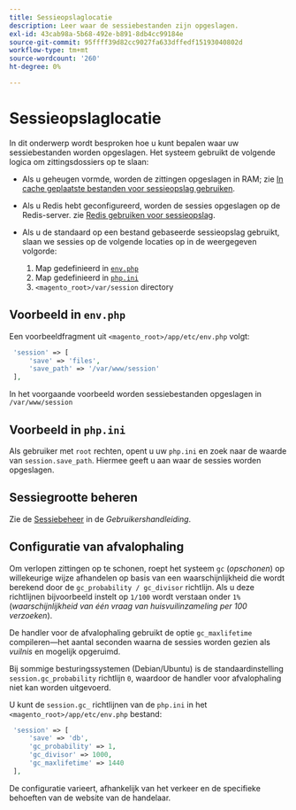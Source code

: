 ```yaml
---
title: Sessieopslaglocatie
description: Leer waar de sessiebestanden zijn opgeslagen.
exl-id: 43cab98a-5b68-492e-b891-8db4cc99184e
source-git-commit: 95ffff39d82cc9027fa633dffedf15193040802d
workflow-type: tm+mt
source-wordcount: '260'
ht-degree: 0%

---
```


# Sessieopslaglocatie

In dit onderwerp wordt besproken hoe u kunt bepalen waar uw sessiebestanden worden opgeslagen. Het systeem gebruikt de volgende logica om zittingsdossiers op te slaan:

- Als u geheugen vormde, worden de zittingen opgeslagen in RAM; zie [In cache geplaatste bestanden voor sessieopslag gebruiken](memcached.md).
- Als u Redis hebt geconfigureerd, worden de sessies opgeslagen op de Redis-server. zie [Redis gebruiken voor sessieopslag](../cache/redis-session.md).
- Als u de standaard op een bestand gebaseerde sessieopslag gebruikt, slaan we sessies op de volgende locaties op in de weergegeven volgorde:

   1. Map gedefinieerd in [`env.php`](#example-in-envphp)
   1. Map gedefinieerd in [`php.ini`](#example-in-phpini)
   1. `<magento_root>/var/session` directory

## Voorbeeld in `env.php`

Een voorbeeldfragment uit `<magento_root>/app/etc/env.php` volgt:

```php
 'session' => [
     'save' => 'files',
     'save_path' => '/var/www/session'
 ],
```

In het voorgaande voorbeeld worden sessiebestanden opgeslagen in `/var/www/session`

## Voorbeeld in `php.ini`

Als gebruiker met `root` rechten, opent u uw `php.ini` en zoek naar de waarde van `session.save_path`. Hiermee geeft u aan waar de sessies worden opgeslagen.

## Sessiegrootte beheren

Zie de [Sessiebeheer](https://docs.magento.com/user-guide/stores/security-session-management.html) in de _Gebruikershandleiding_.

## Configuratie van afvalophaling

Om verlopen zittingen op te schonen, roept het systeem `gc` (_opschonen_) op willekeurige wijze afhandelen op basis van een waarschijnlijkheid die wordt berekend door de `gc_probability / gc_divisor` richtlijn. Als u deze richtlijnen bijvoorbeeld instelt op `1/100` wordt verstaan onder `1%` (_waarschijnlijkheid van één vraag van huisvuilinzameling per 100 verzoeken_).

De handler voor de afvalophaling gebruikt de optie `gc_maxlifetime` compileren—het aantal seconden waarna de sessies worden gezien als _vuilnis_ en mogelijk opgeruimd.

Bij sommige besturingssystemen (Debian/Ubuntu) is de standaardinstelling `session.gc_probability` richtlijn `0`, waardoor de handler voor afvalophaling niet kan worden uitgevoerd.

U kunt de `session.gc_` richtlijnen van de `php.ini` in het `<magento_root>/app/etc/env.php` bestand:

```php
 'session' => [
     'save' => 'db',
     'gc_probability' => 1,
     'gc_divisor' => 1000,
     'gc_maxlifetime' => 1440
 ],
```

De configuratie varieert, afhankelijk van het verkeer en de specifieke behoeften van de website van de handelaar.
